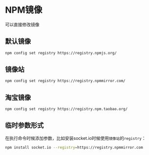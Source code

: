 # NPM镜像

可以直接修改镜像

## 默认镜像

```sh
npm config set registry https://registry.npmjs.org/
```

## 镜像站

```sh
npm config set registry https://registry.npmmirror.com/
```

## 淘宝镜像

```sh
npm config set registry https://registry.npm.taobao.org/
```



## 临时参数形式

在执行命令时候添加参数，比如安装socket.io时候使用`镜像站`的`registry`：

```sh
npm install socket.io --registry=https://registry.npmmirror.com
```

